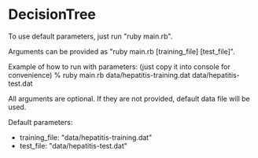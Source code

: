 # DecisionTree

To use default parameters, just run "ruby main.rb".

Arguments can be provided as "ruby main.rb [training_file] [test_file]".

Example of how to run with parameters:
(just copy it into console for convenience)
% ruby main.rb data/hepatitis-training.dat data/hepatitis-test.dat

All arguments are optional. If they are not provided, default data file will be used.

Default parameters:
- training_file:   "data/hepatitis-training.dat"
- test_file:       "data/hepatitis-test.dat"
